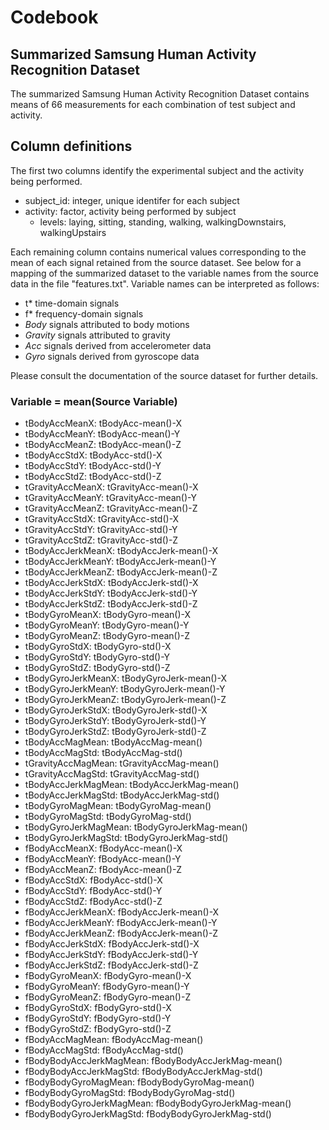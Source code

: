 # Codebook
## Summarized Samsung Human Activity Recognition Dataset

The summarized Samsung Human Activity Recognition Dataset contains
means of 66 measurements for each combination of test subject and
activity.

## Column definitions
The first two columns identify the experimental subject and the activity being performed.

* subject_id: integer, unique identifer for each subject
* activity:   factor, activity being performed by subject
    - levels: laying, sitting, standing, walking, walkingDownstairs, walkingUpstairs

Each remaining column contains numerical values corresponding to the
mean of each signal retained from the source dataset. See below for a
mapping of the summarized dataset to the variable names from the
source data in the file "features.txt". Variable names can be
interpreted as follows:

* t*	    time-domain signals
* f*	    frequency-domain signals
* *Body*	    signals attributed to body motions
* *Gravity*   signals attributed to gravity
* *Acc*	    signals derived from accelerometer data
* *Gyro*	    signals derived from gyroscope data

Please consult the documentation of the source dataset for further details.

### Variable = mean(Source Variable)
* tBodyAccMeanX: 	          tBodyAcc-mean()-X
* tBodyAccMeanY: 	     	  tBodyAcc-mean()-Y
* tBodyAccMeanZ: 	     	  tBodyAcc-mean()-Z
* tBodyAccStdX: 	     	  tBodyAcc-std()-X
* tBodyAccStdY: 	     	  tBodyAcc-std()-Y
* tBodyAccStdZ: 	     	  tBodyAcc-std()-Z
* tGravityAccMeanX:    	  tGravityAcc-mean()-X
* tGravityAccMeanY:    	  tGravityAcc-mean()-Y
* tGravityAccMeanZ:    	  tGravityAcc-mean()-Z
* tGravityAccStdX:     	  tGravityAcc-std()-X
* tGravityAccStdY:     	  tGravityAcc-std()-Y
* tGravityAccStdZ:     	  tGravityAcc-std()-Z
* tBodyAccJerkMeanX:   	  tBodyAccJerk-mean()-X
* tBodyAccJerkMeanY:  	  tBodyAccJerk-mean()-Y
* tBodyAccJerkMeanZ:   	  tBodyAccJerk-mean()-Z
* tBodyAccJerkStdX:   	  tBodyAccJerk-std()-X
* tBodyAccJerkStdY:    	  tBodyAccJerk-std()-Y
* tBodyAccJerkStdZ:    	  tBodyAccJerk-std()-Z
* tBodyGyroMeanX:      	  tBodyGyro-mean()-X
* tBodyGyroMeanY:      	  tBodyGyro-mean()-Y
* tBodyGyroMeanZ:      	  tBodyGyro-mean()-Z
* tBodyGyroStdX: 	     	  tBodyGyro-std()-X
* tBodyGyroStdY: 	     	  tBodyGyro-std()-Y
* tBodyGyroStdZ: 	     	  tBodyGyro-std()-Z
* tBodyGyroJerkMeanX:  	  tBodyGyroJerk-mean()-X
* tBodyGyroJerkMeanY:  	  tBodyGyroJerk-mean()-Y
* tBodyGyroJerkMeanZ:  	  tBodyGyroJerk-mean()-Z
* tBodyGyroJerkStdX:   	  tBodyGyroJerk-std()-X
* tBodyGyroJerkStdY:   	  tBodyGyroJerk-std()-Y
* tBodyGyroJerkStdZ:   	  tBodyGyroJerk-std()-Z
* tBodyAccMagMean:     	  tBodyAccMag-mean()
* tBodyAccMagStd:      	  tBodyAccMag-std()
* tGravityAccMagMean:  	  tGravityAccMag-mean()
* tGravityAccMagStd:   	  tGravityAccMag-std()
* tBodyAccJerkMagMean: 	  tBodyAccJerkMag-mean()
* tBodyAccJerkMagStd:  	  tBodyAccJerkMag-std()
* tBodyGyroMagMean:    	  tBodyGyroMag-mean()
* tBodyGyroMagStd:     	  tBodyGyroMag-std()
* tBodyGyroJerkMagMean: 	  tBodyGyroJerkMag-mean()
* tBodyGyroJerkMagStd:  	  tBodyGyroJerkMag-std()
* fBodyAccMeanX: 	      	  fBodyAcc-mean()-X
* fBodyAccMeanY: 	      	  fBodyAcc-mean()-Y
* fBodyAccMeanZ: 	      	  fBodyAcc-mean()-Z
* fBodyAccStdX: 	      	  fBodyAcc-std()-X
* fBodyAccStdY: 	      	  fBodyAcc-std()-Y
* fBodyAccStdZ: 	      	  fBodyAcc-std()-Z
* fBodyAccJerkMeanX:    	  fBodyAccJerk-mean()-X
* fBodyAccJerkMeanY:    	  fBodyAccJerk-mean()-Y
* fBodyAccJerkMeanZ:    	  fBodyAccJerk-mean()-Z
* fBodyAccJerkStdX:     	  fBodyAccJerk-std()-X
* fBodyAccJerkStdY:     	  fBodyAccJerk-std()-Y
* fBodyAccJerkStdZ:     	  fBodyAccJerk-std()-Z
* fBodyGyroMeanX:       	  fBodyGyro-mean()-X
* fBodyGyroMeanY:       	  fBodyGyro-mean()-Y
* fBodyGyroMeanZ:       	  fBodyGyro-mean()-Z
* fBodyGyroStdX: 	      	  fBodyGyro-std()-X
* fBodyGyroStdY: 	      	  fBodyGyro-std()-Y
* fBodyGyroStdZ: 	      	  fBodyGyro-std()-Z
* fBodyAccMagMean:      	  fBodyAccMag-mean()
* fBodyAccMagStd:       	  fBodyAccMag-std()
* fBodyBodyAccJerkMagMean:  fBodyBodyAccJerkMag-mean()
* fBodyBodyAccJerkMagStd:   fBodyBodyAccJerkMag-std()
* fBodyBodyGyroMagMean: 	  fBodyBodyGyroMag-mean()
* fBodyBodyGyroMagStd:	  fBodyBodyGyroMag-std()
* fBodyBodyGyroJerkMagMean: fBodyBodyGyroJerkMag-mean()
* fBodyBodyGyroJerkMagStd:  fBodyBodyGyroJerkMag-std()
